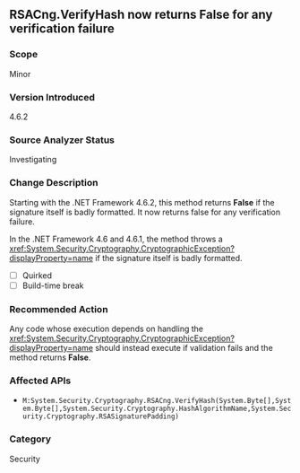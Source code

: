 ## RSACng.VerifyHash now returns False for any verification failure

### Scope
Minor

### Version Introduced
4.6.2

### Source Analyzer Status
Investigating

### Change Description

Starting with the .NET Framework 4.6.2, this method returns **False** if the
signature itself is badly formatted. It now returns false for any verification
failure.

In the .NET Framework 4.6 and 4.6.1, the method throws a
<xref:System.Security.Cryptography.CryptographicException?displayProperty=name>
if the signature itself is badly formatted.

- [ ] Quirked
- [ ] Build-time break

### Recommended Action

Any code whose execution depends on handling the
<xref:System.Security.Cryptography.CryptographicException?displayProperty=name>
should instead execute if validation fails and the method returns **False**.

### Affected APIs
* `M:System.Security.Cryptography.RSACng.VerifyHash(System.Byte[],System.Byte[],System.Security.Cryptography.HashAlgorithmName,System.Security.Cryptography.RSASignaturePadding)`

### Category
Security

<!--
    ### Original Bug
    164390
-->

<!-- breaking change id: 159 -->
